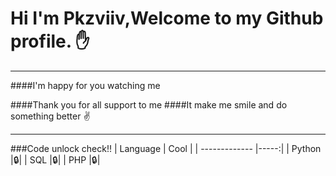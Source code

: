 # Hi I'm Pkzviiv,Welcome to my Github profile. :hand:
---
####I'm happy for you watching me 

####Thank you for all support to me
####It make me smile and do something better :v:

---

###Code unlock check!!
| Language      |  Cool  |
| ------------- |-----:|
| Python     |:lock:|
| SQL      |:lock:|
| PHP |:lock:|
